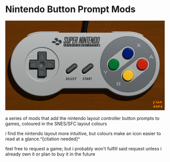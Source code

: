 # Nintendo Button Prompt Mods

![hero image](./hero.jpg)

a series of mods that add the nintendo layout controller button prompts to
games, coloured in the SNES/SFC layout colours

i find the nintendo layout more intuitive, but colours make an icon easier to
read at a glance.^[citation needed]^

feel free to request a game; but i probably won't fulfill said request unless i
already own it or plan to buy it in the future